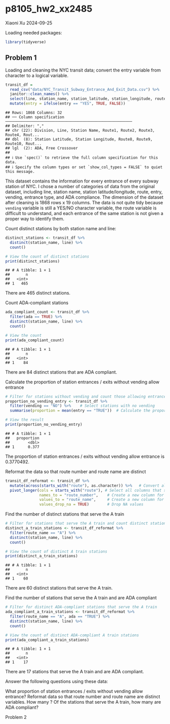 p8105_hw2_xx2485
================
Xiaoni Xu
2024-09-25

Loading needed packages:

``` r
library(tidyverse)
```

## Problem 1

Loading and cleaning the NYC transit data; convert the entry variable
from character to a logical variable.

``` r
transit_df = 
  read_csv("data/NYC_Transit_Subway_Entrance_And_Exit_Data.csv") %>% 
  janitor::clean_names() %>% 
  select(line, station_name, station_latitude, station_longitude, route1:route11, entry, vending, entrance_type, ada) %>% 
  mutate(entry = ifelse(entry == "YES", TRUE, FALSE))
```

    ## Rows: 1868 Columns: 32
    ## ── Column specification ────────────────────────────────────────────────────────
    ## Delimiter: ","
    ## chr (22): Division, Line, Station Name, Route1, Route2, Route3, Route4, Rout...
    ## dbl  (8): Station Latitude, Station Longitude, Route8, Route9, Route10, Rout...
    ## lgl  (2): ADA, Free Crossover
    ## 
    ## ℹ Use `spec()` to retrieve the full column specification for this data.
    ## ℹ Specify the column types or set `show_col_types = FALSE` to quiet this message.

This dataset contains the information for every entrance of every subway
station of NYC. I chose a number of categories of data from the original
dataset, including line, station name, station latitude/longitude,
route, entry, vending, entrance type, and ADA compliance. The dimension
of the dataset after cleaning is 1868 rows x 19 columns. The data is not
quite tidy because `vending` variable is still a YES/NO character
variable, the route variable is difficult to understand, and each
entrance of the same station is not given a proper way to identify them.

Count distinct stations by both station name and line:

``` r
distinct_stations <- transit_df %>%
  distinct(station_name, line) %>%
  count()

# View the count of distinct stations
print(distinct_stations)
```

    ## # A tibble: 1 × 1
    ##       n
    ##   <int>
    ## 1   465

There are 465 distinct stations.

Count ADA-compliant stations

``` r
ada_compliant_count <- transit_df %>%
  filter(ada == TRUE) %>%
  distinct(station_name, line) %>%
  count()

# View the count
print(ada_compliant_count)
```

    ## # A tibble: 1 × 1
    ##       n
    ##   <int>
    ## 1    84

There are 84 distinct stations that are ADA compliant.

Calculate the proportion of station entrances / exits without vending
allow entrance

``` r
# Filter for stations without vending and count those allowing entrance
proportion_no_vending_entry <- transit_df %>%
  filter(vending == "NO") %>%    # Select stations with no vending
  summarise(proportion = mean(entry == "TRUE"))  # Calculate the proportion allowing entry

# View the result
print(proportion_no_vending_entry)
```

    ## # A tibble: 1 × 1
    ##   proportion
    ##        <dbl>
    ## 1      0.377

The proportion of station entrances / exits without vending allow
entrance is 0.3770492.

Reformat the data so that route number and route name are distinct

``` r
transit_df_reformat <- transit_df %>%
  mutate(across(starts_with("route"), as.character)) %>%   # Convert all route columns to character
  pivot_longer(cols = starts_with("route"), # Select all columns that start with 'Route'
               names_to = "route_number",    # Create a new column for the route number
               values_to = "route_name",     # Create a new column for the route name
               values_drop_na = TRUE)        # Drop NA values
```

Find the number of distinct stations that serve the A train

``` r
# Filter for stations that serve the A train and count distinct stations
distinct_a_train_stations <- transit_df_reformat %>%
  filter(route_name == "A") %>%      
  distinct(station_name, line) %>%     
  count()

# View the count of distinct A train stations
print(distinct_a_train_stations)
```

    ## # A tibble: 1 × 1
    ##       n
    ##   <int>
    ## 1    60

There are 60 distinct stations that serve the A train.

Find the number of stations that serve the A train and are ADA compliant

``` r
# Filter for distinct ADA-compliant stations that serve the A train
ada_compliant_a_train_stations <- transit_df_reformat %>%
  filter(route_name == "A", ada == "TRUE") %>%  
  distinct(station_name, line) %>%             
  count()

# View the count of distinct ADA-compliant A train stations
print(ada_compliant_a_train_stations)
```

    ## # A tibble: 1 × 1
    ##       n
    ##   <int>
    ## 1    17

There are 17 stations that serve the A train and are ADA compliant.

Answer the following questions using these data:

What proportion of station entrances / exits without vending allow
entrance? Reformat data so that route number and route name are distinct
variables. How many ? Of the stations that serve the A train, how many
are ADA compliant?

Problem 2
